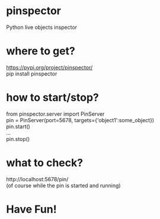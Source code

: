# pinspector
Python live objects inspector

# where to get?
https://pypi.org/project/pinspector/ \
pip install pinspector

# how to start/stop?
from pinspector.server import PinServer \
pin = PinServer(port=5678, targets={'object1':some_object}) \
pin.start() \
... \
pin.stop()

# what to check?
http://localhost:5678/pin/ \
(of course while the pin is started and running)

# Have Fun!
